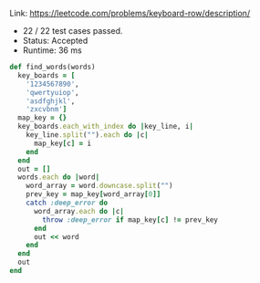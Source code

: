 
Link: https://leetcode.com/problems/keyboard-row/description/

 * 22 / 22 test cases passed.
 * Status: Accepted
 * Runtime: 36 ms


```ruby
def find_words(words)
  key_boards = [
    '1234567890',
    'qwertyuiop',
    'asdfghjkl',
    'zxcvbnm']
  map_key = {}
  key_boards.each_with_index do |key_line, i|
    key_line.split("").each do |c|
      map_key[c] = i
    end
  end
  out = []
  words.each do |word|
    word_array = word.downcase.split("")
    prev_key = map_key[word_array[0]]
    catch :deep_error do
      word_array.each do |c|
        throw :deep_error if map_key[c] != prev_key
      end
      out << word
    end
  end
  out
end
```